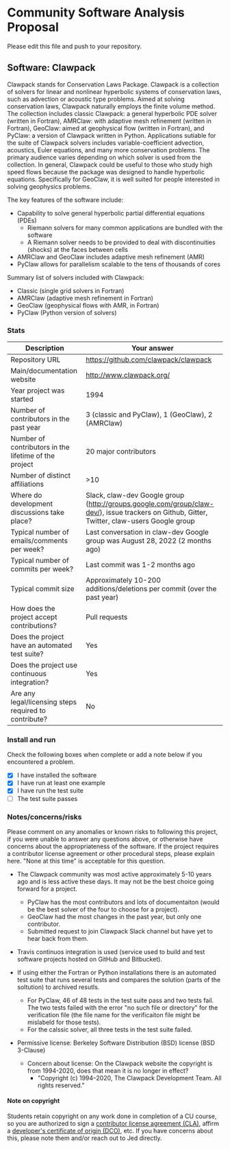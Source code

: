 # Community Software Analysis Proposal
Please edit this file and push to your repository.

## Software: Clawpack

Clawpack stands for Conservation Laws Package. Clawpack is a collection of solvers for linear and nonlinear hyperbolic systems of conservation laws, such as advection or acoustic type problems. Aimed at solving conservation laws, Clawpack naturally employs the finite volume method. The collection includes classic Clawpack: a general hyperbolic PDE solver (written in Fortran), AMRClaw: with adaptive mesh refinement (written in Fortran), GeoClaw: aimed at geophysical flow (written in Fortran), and PyClaw: a version of Clawpack written in Python. Applications sutiable for the suite of Clawpack solvers includes variable-coefficient advection, acoustics, Euler equations, and many more conservation problems. The primary audience varies depending on which solver is used from the collection. In general, Clawpack could be useful to those who study high speed flows because the package was designed to handle hyperbolic equations. Specifically for GeoClaw, it is well suited for people interested in solving geophysics problems.

The key features of the software include: 
* Capability to solve general hyperbolic partial differential equations (PDEs)
    * Riemann solvers for many common applications are bundled with the software
    * A Riemann solver needs to be provided to deal with discontinuities (shocks) at the faces between cells
* AMRClaw and GeoClaw includes adaptive mesh refinement (AMR)
* PyClaw allows for parallelism scalable to the tens of thousands of cores

Summary list of solvers included with Clawpack:
* Classic (single grid solvers in Fortran)
* AMRClaw (adaptive mesh refinement in Fortran)
* GeoClaw (geophysical flows with AMR, in Fortran)
* PyClaw (Python version of solvers)



### Stats

| Description | Your answer |
|---------|-----------|
| Repository URL |  https://github.com/clawpack/clawpack  |
| Main/documentation website |  http://www.clawpack.org/  |
| Year project was started |  1994  |
| Number of contributors in the past year | 3 (classic and PyClaw), 1 (GeoClaw), 2 (AMRClaw) |
| Number of contributors in the lifetime of the project | 20 major contributors |
| Number of distinct affiliations | >10 |
| Where do development discussions take place? | Slack, claw-dev Google group (http://groups.google.com/group/claw-dev/), issue trackers on Github, Gitter, Twitter, claw-users Google group |
| Typical number of emails/comments per week? |  Last conversation in claw-dev Google group was August 28, 2022 (2 months ago) |
| Typical number of commits per week? | Last commit was 1-2 months ago |
| Typical commit size | Approximately 10-200 additions/deletions per commit (over the past year) |
| How does the project accept contributions? | Pull requests  |
| Does the project have an automated test suite? | Yes |
| Does the project use continuous integration? | Yes |
| Are any legal/licensing steps required to contribute? | No |

### Install and run

Check the following boxes when complete or add a note below if you
encountered a problem.

- [x] I have installed the software
- [x] I have run at least one example
- [x] I have run the test suite
- [ ] The test suite passes

### Notes/concerns/risks

Please comment on any anomalies or known risks to following this
project, if you were unable to answer any questions above, or
otherwise have concerns about the appropriateness of the software.  If
the project requires a contributor license agreement or other
procedural steps, please explain here.  "None at this time" is
acceptable for this question.

* The Clawpack community was most active approximately 5-10 years ago and is less active these days. It may not be the best choice going forward for a project.

    * PyClaw has the most contributors and lots of documentaiton (would be the best solver of the four to choose for a project).
    * GeoClaw had the most changes in the past year, but only one contributor.
    * Submitted request to join Clawpack Slack channel but have yet to hear back from them.
    
* Travis continuos integration is used (service used to build and test software projects hosted on GitHub and Bitbucket).

* If using either the Fortran or Python installations there is an automated test suite that runs several tests and compares the solution (parts of the soltution) to archived resutls.

    * For PyClaw, 46 of 48 tests in the test suite pass and two tests fail. The two tests failed with the error "no such file or directory" for the verification file (the file name for the verificaiton file might be mislabeld for those tests).
    * For the calssic solver, all three tests in the test suite failed.

* Permissive license: Berkeley Software Distribution (BSD) license (BSD 3-Clause)
    * Concern about license: On the Clawpack website the copyright is from 1994-2020, does that mean it is no longer in effect? 
        * "Copyright (c) 1994–2020, The Clawpack Development Team. All rights reserved."

<!--* In the classic/doc/ directory (after installing) there are no files.-->



#### Note on copyright
Students retain copyright on any work done in completion of a CU
course, so you are authorized to sign a [contributor license
agreement (CLA)](https://en.wikipedia.org/wiki/Contributor_License_Agreement),
affirm a [developer's certificate of
origin (DCO)](https://en.wikipedia.org/wiki/Developer_Certificate_of_Origin),
etc.  If you have concerns about this, please note them and/or reach
out to Jed directly.
